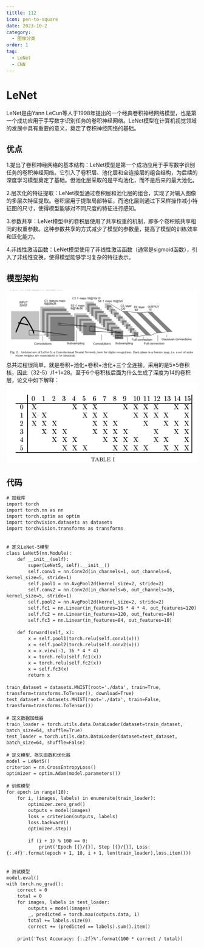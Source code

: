 ```yaml
---
tittle: 112
icon: pen-to-square
date: 2023-10-2
category:
  - 图像分类
order: 1
tag:
  - LeNet
  - CNN
---
```


# LeNet
LeNet是由Yann LeCun等人于1998年提出的一个经典卷积神经网络模型，也是第一个成功应用于手写数字识别任务的卷积神经网络。LeNet模型在计算机视觉领域的发展中具有重要的意义，奠定了卷积神经网络的基础。
## 优点
1.提出了卷积神经网络的基本结构：LeNet模型是第一个成功应用于手写数字识别任务的卷积神经网络。它引入了卷积层、池化层和全连接层的组合结构，为后续的深度学习模型奠定了基础。但池化层采取的是平均池化，而不是后来的最大池化。

2.层次化的特征提取：LeNet模型通过卷积层和池化层的组合，实现了对输入图像的多层次特征提取。卷积层用于提取局部特征，而池化层则通过下采样操作减小特征图的尺寸，使得模型能够对不同尺度的特征进行感知。

3.参数共享：LeNet模型中的卷积层使用了共享权重的机制，即多个卷积核共享相同的权重参数。这种参数共享的方式减少了模型的参数量，提高了模型的训练效率和泛化能力。

4.非线性激活函数：LeNet模型使用了非线性激活函数（通常是sigmoid函数），引入了非线性变换，使得模型能够学习复杂的特征表示。

## 模型架构
![](public/image.png)  
总共过程很简单，就是卷积+池化+卷积+池化+三个全连接。采用的是5×5卷积核，因此（32-5）/1+1=28。至于6个卷积核后面为什么生成了深度为14的卷积层，论文中如下解释：
![](public/image-1.png)
## 代码
```
# 加载库
import torch
import torch.nn as nn
import torch.optim as optim
import torchvision.datasets as datasets
import torchvision.transforms as transforms


# 定义LeNet-5模型
class LeNet5(nn.Module):
    def __init__(self):
        super(LeNet5, self).__init__()
        self.conv1 = nn.Conv2d(in_channels=1, out_channels=6, kernel_size=5, stride=1)
        self.pool1 = nn.AvgPool2d(kernel_size=2, stride=2)
        self.conv2 = nn.Conv2d(in_channels=6, out_channels=16, kernel_size=5, stride=1)
        self.pool2 = nn.AvgPool2d(kernel_size=2, stride=2)
        self.fc1 = nn.Linear(in_features=16 * 4 * 4, out_features=120)
        self.fc2 = nn.Linear(in_features=120, out_features=84)
        self.fc3 = nn.Linear(in_features=84, out_features=10)

    def forward(self, x):
        x = self.pool1(torch.relu(self.conv1(x)))
        x = self.pool2(torch.relu(self.conv2(x)))
        x = x.view(-1, 16 * 4 * 4)
        x = torch.relu(self.fc1(x))
        x = torch.relu(self.fc2(x))
        x = self.fc3(x)
        return x

train_dataset = datasets.MNIST(root='./data', train=True, transform=transforms.ToTensor(), download=True)
test_dataset = datasets.MNIST(root='./data', train=False, transform=transforms.ToTensor())

# 定义数据加载器
train_loader = torch.utils.data.DataLoader(dataset=train_dataset, batch_size=64, shuffle=True)
test_loader = torch.utils.data.DataLoader(dataset=test_dataset, batch_size=64, shuffle=False)

# 定义模型、损失函数和优化器
model = LeNet5()
criterion = nn.CrossEntropyLoss()
optimizer = optim.Adam(model.parameters())

# 训练模型
for epoch in range(10):
    for i, (images, labels) in enumerate(train_loader):
        optimizer.zero_grad()
        outputs = model(images)
        loss = criterion(outputs, labels)
        loss.backward()
        optimizer.step()

        if (i + 1) % 100 == 0:
            print('Epoch [{}/{}], Step [{}/{}], Loss: {:.4f}'.format(epoch + 1, 10, i + 1, len(train_loader),loss.item()))


# 测试模型
model.eval()
with torch.no_grad():
    correct = 0
    total = 0
    for images, labels in test_loader:
        outputs = model(images)
        _, predicted = torch.max(outputs.data, 1)
        total += labels.size(0)
        correct += (predicted == labels).sum().item()

    print('Test Accuracy: {:.2f}%'.format(100 * correct / total))
```



